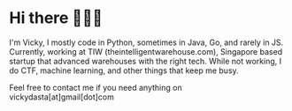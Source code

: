 # Hi there 🐍🐍🐍

I'm Vicky, I mostly code in Python, sometimes in Java, Go, and rarely in JS.
Currently, working at TIW (theintelligentwarehouse.com), Singapore based startup that advanced warehouses with the right tech. 
While not working, I do CTF, machine learning, and other things that keep me busy.

Feel free to contact me if you need anything on vickydasta[at]gmail[dot]com
